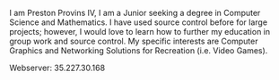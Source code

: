 I am Preston Provins IV, I am a Junior seeking a degree in Computer Science and Mathematics. I have used source control before for large projects; however, I would love to learn how to further my education in group work and source control. My specific interests are Computer Graphics and Networking Solutions for Recreation (i.e. Video Games).

Webserver: 35.227.30.168
